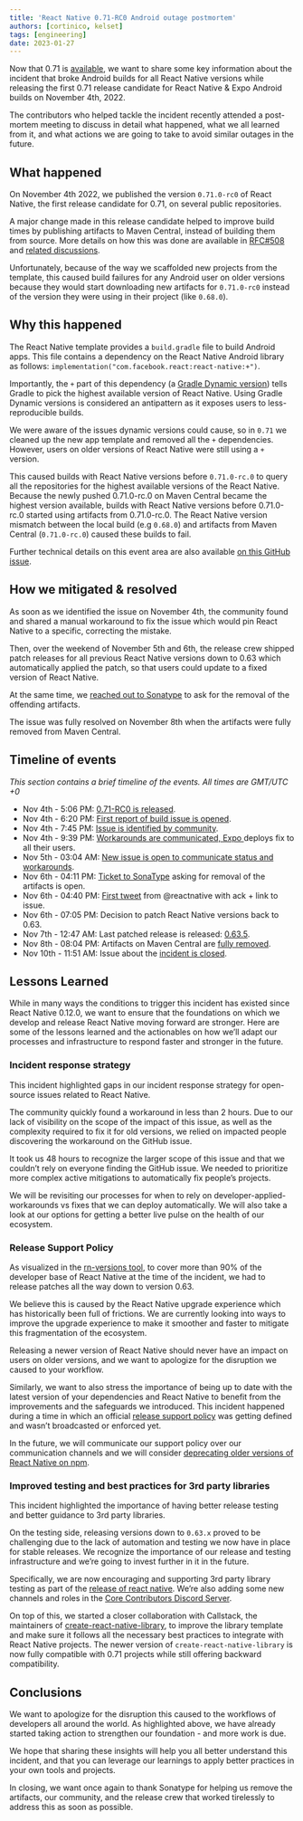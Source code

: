 ```yaml
---
title: 'React Native 0.71-RC0 Android outage postmortem'
authors: [cortinico, kelset]
tags: [engineering]
date: 2023-01-27
---
```


Now that 0.71 is [available](/blog/2023/01/12/version-071), we want to share some key information about the incident that broke Android builds for all React Native versions while releasing the first 0.71 release candidate for React Native & Expo Android builds on November 4th, 2022.

The contributors who helped tackle the incident recently attended a post-mortem meeting to discuss in detail what happened, what we all learned from it, and what actions we are going to take to avoid similar outages in the future.

<!--truncate-->

## What happened

On November 4th 2022, we published the version `0.71.0-rc0` of React Native, the first release candidate for 0.71, on several public repositories.

A major change made in this release candidate helped to improve build times by publishing artifacts to Maven Central, instead of building them from source. More details on how this was done are available in [RFC#508](https://github.com/react-native-community/discussions-and-proposals/pull/508) and [related discussions](https://github.com/reactwg/react-native-new-architecture/discussions/105).

Unfortunately, because of the way we scaffolded new projects from the template, this caused build failures for any Android user on older versions because they would start downloading new artifacts for `0.71.0-rc0` instead of the version they were using in their project (like `0.68.0`).

## Why this happened

The React Native template provides a `build.gradle` file to build Android apps. This file contains a dependency on the React Native Android library as follows:
`implementation("com.facebook.react:react-native:+")`.

Importantly, the `+` part of this dependency (a [Gradle Dynamic version](https://docs.gradle.org/current/userguide/dynamic_versions.html)) tells Gradle to pick the highest available version of React Native. Using Gradle Dynamic versions is considered an antipattern as it exposes users to less-reproducible builds.

We were aware of the issues dynamic versions could cause, so in `0.71` we cleaned up the new app template and removed all the `+` dependencies. However, users on older versions of React Native were still using a `+` version.

This caused builds with React Native versions before `0.71.0-rc.0` to query all the repositories for the highest available versions of the React Native. Because the newly pushed 0.71.0-rc.0 on Maven Central became the highest version available, builds with React Native versions before 0.71.0-rc.0 started using artifacts from 0.71.0-rc.0. The React Native version mismatch between the local build (e.g `0.68.0`) and artifacts from Maven Central (`0.71.0-rc.0`) caused these builds to fail.

Further technical details on this event area are also available [on this GitHub issue](https://github.com/facebook/react-native/issues/35210).

## How we mitigated & resolved

As soon as we identified the issue on November 4th, the community found and shared a manual workaround to fix the issue which would pin React Native to a specific, correcting the mistake.

Then, over the weekend of November 5th and 6th, the release crew shipped patch releases for all previous React Native versions down to 0.63 which automatically applied the patch, so that users could update to a fixed version of React Native.

At the same time, we [reached out to Sonatype](https://issues.sonatype.org/browse/OSSRH-86006) to ask for the removal of the offending artifacts.

The issue was fully resolved on November 8th when the artifacts were fully removed from Maven Central.

## Timeline of events

_This section contains a brief timeline of the events. All times are GMT/UTC +0_

- Nov 4th - 5:06 PM: [0.71-RC0 is released](https://github.com/facebook/react-native/releases/tag/v0.71.0-rc.0).
- Nov 4th - 6:20 PM: [First report of build issue is opened](https://github.com/facebook/react-native/issues/35204).
- Nov 4th - 7:45 PM: [Issue is identified by community](https://github.com/facebook/react-native/issues/35204#issuecomment-1304090948).
- Nov 4th - 9:39 PM: [Workarounds are communicated, Expo ](https://github.com/facebook/react-native/issues/35204#issuecomment-1304281740)deploys fix to all their users.
- Nov 5th - 03:04 AM: [New issue is open to communicate status and workarounds](https://github.com/facebook/react-native/issues/35210).
- Nov 6th - 04:11 PM: [Ticket to SonaType](https://issues.sonatype.org/browse/OSSRH-86006?focusedCommentId=1216303&page=com.atlassian.jira.plugin.system.issuetabpanels%3Acomment-tabpanel#comment-1216303) asking for removal of the artifacts is open.
- Nov 6th - 04:40 PM: [First tweet](https://twitter.com/reactnative/status/1589296764678705155) from @reactnative with ack + link to issue.
- Nov 6th - 07:05 PM: Decision to patch React Native versions back to 0.63.
- Nov 7th - 12:47 AM: Last patched release is released: [0.63.5](https://github.com/facebook/react-native/releases/tag/v0.63.5).
- Nov 8th - 08:04 PM: Artifacts on Maven Central are [fully removed](https://issues.sonatype.org/browse/OSSRH-86006?focusedCommentId=1216303&page=com.atlassian.jira.plugin.system.issuetabpanels%3Acomment-tabpanel#comment-1216303).
- Nov 10th - 11:51 AM: Issue about the [incident is closed](https://github.com/facebook/react-native/issues/35210#issuecomment-1310170361).

## Lessons Learned

While in many ways the conditions to trigger this incident has existed since React Native 0.12.0, we want to ensure that the foundations on which we develop and release React Native moving forward are stronger. Here are some of the lessons learned and the actionables on how we’ll adapt our processes and infrastructure to respond faster and stronger in the future.

### Incident response strategy

This incident highlighted gaps in our incident response strategy for open-source issues related to React Native.

The community quickly found a workaround in less than 2 hours. Due to our lack of visibility on the scope of the impact of this issue, as well as the complexity required to fix it for old versions, we relied on impacted people discovering the workaround on the GitHub issue.

It took us 48 hours to recognize the larger scope of this issue and that we couldn’t rely on everyone finding the GitHub issue. We needed to prioritize more complex active mitigations to automatically fix people’s projects.

We will be revisiting our processes for when to rely on developer-applied-workarounds vs fixes that we can deploy automatically. We will also take a look at our options for getting a better live pulse on the health of our ecosystem.

### Release Support Policy

As visualized in the [rn-versions tool](https://rn-versions.github.io/), to cover more than 90% of the developer base of React Native at the time of the incident, we had to release patches all the way down to version 0.63.

We believe this is caused by the React Native upgrade experience which has historically been full of frictions. We are currently looking into ways to improve the upgrade experience to make it smoother and faster to mitigate this fragmentation of the ecosystem.

Releasing a newer version of React Native should never have an impact on users on older versions, and we want to apologize for the disruption we caused to your workflow.

Similarly, we want to also stress the importance of being up to date with the latest version of your dependencies and React Native to benefit from the improvements and the safeguards we introduced. This incident happened during a time in which an official [release support policy](https://github.com/reactwg/react-native-releases#releases-support-policy) was getting defined and wasn’t broadcasted or enforced yet.

In the future, we will communicate our support policy over our communication channels and we will consider [deprecating older versions of React Native on npm](https://docs.npmjs.com/deprecating-and-undeprecating-packages-or-package-versions).

### Improved testing and best practices for 3rd party libraries

This incident highlighted the importance of having better release testing and better guidance to 3rd party libraries.

On the testing side, releasing versions down to `0.63.x` proved to be challenging due to the lack of automation and testing we now have in place for stable releases. We recognize the importance of our release and testing infrastructure and we’re going to invest further in it in the future.

Specifically, we are now encouraging and supporting 3rd party library testing as part of the [release of react native](https://github.com/reactwg/react-native-releases/discussions/41). We’re also adding some new channels and roles in the [Core Contributors Discord Server](https://github.com/facebook/react-native/blob/main/ECOSYSTEM.md#core-contributors).

On top of this, we started a closer collaboration with Callstack, the maintainers of [create-react-native-library](https://github.com/callstack/react-native-builder-bob/tree/main/packages/create-react-native-library), to improve the library template and make sure it follows all the necessary best practices to integrate with React Native projects. The newer version of `create-react-native-library` is now fully compatible with 0.71 projects while still offering backward compatibility.

## Conclusions

We want to apologize for the disruption this caused to the workflows of developers all around the world. As highlighted above, we have already started taking action to strengthen our foundation - and more work is due.

We hope that sharing these insights will help you all better understand this incident, and that you can leverage our learnings to apply better practices in your own tools and projects.

In closing, we want once again to thank Sonatype for helping us remove the artifacts, our community, and the release crew that worked tirelessly to address this as soon as possible.
